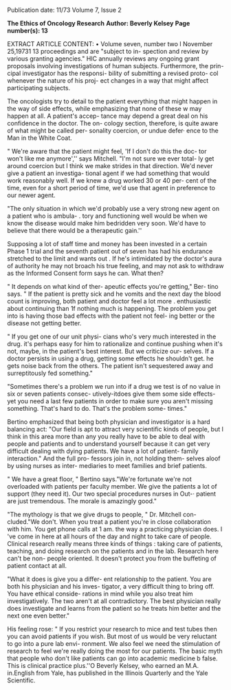 Publication date: 11/73
Volume 7, Issue 2

**The Ethics of Oncology Research**
**Author: Beverly Kelsey**
**Page number(s): 13**

EXTRACT ARTICLE CONTENT:
• 
Volume seven, number two I November 25,19731 13 
proceedings and are "subject to in-
spection and review by various 
granting agencies." HIC annually 
reviews any ongoing grant proposals 
involving investigations of human 
subjects. Furthermore, the prin-
cipal investigator has the responsi-
bility of submitting a revised proto-
col whenever the nature of his proj-
ect changes in a way that might 
affect participating subjects. 

The oncologists try to detail to 
the patient everything that might 
happen in the way of side effects, 
while emphasizing that none of these 
w may happen at all. A patient's accep-
tance may depend a great deal on 
his confidence in the doctor. The on-
cology section, therefore, is quite 
aware of what might be called per-
sonality coercion, or undue defer· 
ence to the Man in the White Coat. 

" We're aware that the patient 
might feel, 'If I don't do this the doc-
tor won't like me anymore','' says 
Mitchell. "I'm not sure we ever total-
ly get around coercion but I think we 
make strides in that direction. We'd 
never give a patient an investiga-
tional agent if we had something 
that would work reasonably well. If 
we knew a drug worked 30 or 40 per-
cent of the time, even for a short 
period of time, we'd use that agent in 
preference to our newer agent. 

"The only situation in which we'd 
probably use a very strong new 
agent on a patient who is ambula-
. tory and functioning well would be 
when we know the disease would 
make him bedridden very soon. We'd 
have to believe that there would be 
a therapeutic gain.'' 

Supposing a lot of staff time and 
money has been invested in a certain 
Phase 1 trial and the seventh patient 
out of seven has had his endurance 
stretched to the limit and wants out . 
If he's intimidated by the doctor's 
aura of authority he may not broach 
his true feeling, and may not ask to 
withdraw as the Informed Consent 
form says he can. What then? 

" It depends on what kind of ther-
apeutic effects you're getting," Ber-
tino says. " If the patient is pretty 
sick and he vomits and the next day 
the blood count is improving, both 
patient and doctor feel a lot more 
. 
enthusiastic about continuing than 1f 
nothing much is happening. The 
problem you get into is having those 
bad effects with the patient not feel-
ing better or the disease not getting 
better. 

" If you get one of our unit physi-
cians who's very much interested in 
the drug. it's perhaps easy for him to 
rationalize and continue pushing 
when it's not, maybe, in the patient's 
best interest. But we criticize our-
selves. If a doctor persists in using a 
drug, getting some effects he 
shouldn't get. he gets noise back 
from the others. The patient isn't 
sequestered away and surreptitously 
fed something." 

"Sometimes there's a problem we 
run into if a drug we test is of no 
value in six or seven patients consec-
utively-itdoes give them some side 
effects-yet you need a last few 
patients in order to make sure you 
aren't missing something. That's 
hard to do. That's the problem some-
times." 

Bertino emphasized that being 
both physician and investigator is a 
hard balancing act: "Our field is apt 
to attract very scientific kinds of 
people, but I think in this area more 
than any you really have to be able 
to deal with people and patients and 
to understand yourself because it can 
get very difficult dealing with dying 
patients. We have a lot of patient-
family interaction." And the full pro-
fessors join in, not holding them-
selves aloof by using nurses as inter-
mediaries to meet families and brief 
patients. 

" We have a great floor, " Bertino 
says."We're fortunate we're not 
overloaded with patients per faculty 
member. We give the patients a lot 
of support (they need it). Our two 
special procedures nurses in Out-· 
patient are just tremendous. The 
morale is amazingly good." 

"The mythology is that we give 
drugs to people, " Dr. Mitchell con-
cluded."We don't. When you treat a 
patient you're in close collaboration 
with him. You get phone calls at 1 
am. the way a practicing physician 
does. I 've come in here at all hours of 
the day and night to take care of 
people. Clinical research really 
means three kinds of things : taking 
care of patients, teaching, and doing 
research on the patients and in the 
lab. Research here can't be non-
people oriented. It doesn't protect 
you from the buffeting of patient 
contact at all. 

"What it does is give you a differ-
ent relationship to the patient. You 
are both his physician and his inves-
tigator, a very difficult thing to 
bring off. You have ethical conside-
rations in mind while you also treat 
him investigatively. The two aren't 
at all contradictory. The best 
physician really does investigate and 
learns from the patient so he treats 
him better and the next one even 
better." 

His feeling rose: " If you restrict 
your research to mice and test tubes 
then you can avoid patients if you 
wish. But most of us would be very 
reluctant to go into a pure lab envi-
ronment. We also feel we need the 
stimulation of research to feel we're 
really doing the most for our 
patients. The basic myth that people 
who don't like patients can go into 
academic medicine b false. This is 
clinical practice plus.''O 
Beverly Kelsey, who earned an M.A. 
in.English from Yale, has published 
in the Illinois Quarterly and the 
Yale Scientific.
